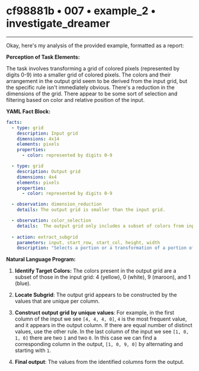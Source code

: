 # cf98881b • 007 • example_2 • investigate_dreamer

---
Okay, here's my analysis of the provided example, formatted as a report:

**Perception of Task Elements:**

The task involves transforming a grid of colored pixels (represented by digits 0-9) into a smaller grid of colored pixels. The colors and their arrangement in the output grid seem to be derived from the input grid, but the specific rule isn't immediately obvious. There's a reduction in the dimensions of the grid. There appear to be some sort of selection and filtering based on color and relative position of the input.

**YAML Fact Block:**



```yaml
facts:
  - type: grid
    description: Input grid
    dimensions: 4x14
    elements: pixels
    properties:
      - color: represented by digits 0-9

  - type: grid
    description: Output grid
    dimensions: 4x4
    elements: pixels
    properties:
      - color: represented by digits 0-9

  - observation: dimension_reduction
    details: The output grid is smaller than the input grid.

  - observation: color_selection
    details:  The output grid only includes a subset of colors from input grid (4, 0, 9, 1). Colors 2 is present in the input grid and not present in the output.
  
  - action: extract_subgrid
    parameters: input, start_row, start_col, height, width
    description: "Selects a portion or a transformation of a portion of the input"
```



**Natural Language Program:**

1.  **Identify Target Colors:** The colors present in the output grid are a subset of those in the input grid: 4 (yellow), 0 (white), 9 (maroon), and 1 (blue).

2.  **Locate Subgrid**: The output grid appears to be constructed by the values that are unique per column.

3.  **Construct output grid by unique values**: For example, in the first column of the input we see `[4, 4, 4, 0]`, `4` is the most frequent value, and it appears in the output column. If there are equal number of distinct values, use the other rule. In the last column of the input we see `[1, 0, 1, 0]` there are two `1` and two `0`. In this case we can find a corresponding column in the output, `[1, 0, 9, 0]` by alternating and starting with `1`.

4. **Final output**: The values from the identified columns form the output.


